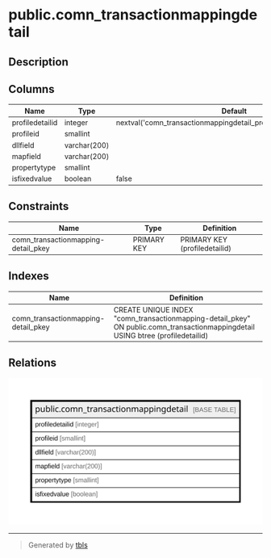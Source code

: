 # public.comn_transactionmappingdetail

## Description

## Columns

| Name | Type | Default | Nullable | Children | Parents | Comment |
| ---- | ---- | ------- | -------- | -------- | ------- | ------- |
| profiledetailid | integer | nextval('comn_transactionmappingdetail_profiledetailid_seq'::regclass) | false |  |  |  |
| profileid | smallint |  | true |  |  |  |
| dllfield | varchar(200) |  | true |  |  |  |
| mapfield | varchar(200) |  | true |  |  |  |
| propertytype | smallint |  | true |  |  |  |
| isfixedvalue | boolean | false | true |  |  |  |

## Constraints

| Name | Type | Definition |
| ---- | ---- | ---------- |
| comn_transactionmapping-detail_pkey | PRIMARY KEY | PRIMARY KEY (profiledetailid) |

## Indexes

| Name | Definition |
| ---- | ---------- |
| comn_transactionmapping-detail_pkey | CREATE UNIQUE INDEX "comn_transactionmapping-detail_pkey" ON public.comn_transactionmappingdetail USING btree (profiledetailid) |

## Relations

![er](public.comn_transactionmappingdetail.svg)

---

> Generated by [tbls](https://github.com/k1LoW/tbls)
